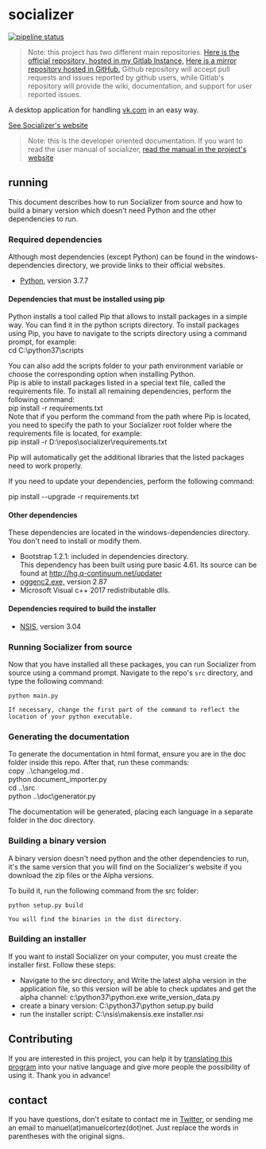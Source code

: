 # socializer 

[![pipeline status](https://code.manuelcortez.net/manuelcortez/socializer/badges/master/pipeline.svg)](https://code.manuelcortez.net/manuelcortez/socializer/commits/master)

> Note: this project has two different main repositories. [Here is the official repository, hosted in my Gitlab Instance,](https://code.manuelcortez.net/manuelcortez/socializer) [Here is a mirror repository hosted in GitHub.](https://github.com/manuelcortez/socializer) Github repository will accept pull requests and issues reported by github users, while Gitlab's repository will provide the wiki, documentation, and support for user reported issues.

A desktop application for handling [vk.com](https://vk.com) in an easy way.

[See Socializer's website](http://socializer.su)

> Note: this is the developer oriented documentation. If you want to read the user manual of socializer, [read the manual in the project's website](http://socializer.su/documentation)

## running

This document describes how to run Socializer from source and how to build a binary version which doesn't need Python and the other dependencies to run.

### Required dependencies

Although most dependencies (except Python) can be found in the windows-dependencies directory, we provide links to their official websites.

* [Python,](http://python.org) version 3.7.7

#### Dependencies that must be installed using pip

Python installs a tool called Pip that allows to install packages in a simple way. You can find it in the python scripts directory. To install packages using Pip, you have to navigate to the scripts directory using a command prompt, for example:  
    cd C:\python37\scripts

You can also add the scripts folder to your path environment variable or choose the corresponding option when installing Python.  
Pip is able to install packages listed in a special text file, called the requirements file. To install all remaining dependencies, perform the following command:  
    pip install -r requirements.txt  
Note that if you perform the command from the path where Pip is located, you need to specify the path to your Socializer root folder where the requirements file is located, for example:  
    pip install -r D:\repos\socializer\requirements.txt  

Pip will automatically get the additional libraries that the listed packages need to work properly.

If you need to update your dependencies, perform the following command:

pip install --upgrade -r requirements.txt

#### Other dependencies

These dependencies are located in the windows-dependencies directory. You don't need to install or modify them.

* Bootstrap 1.2.1: included in dependencies directory.  
This dependency has been built using pure basic 4.61. Its source can be found at http://hg.q-continuum.net/updater
* [oggenc2.exe,](http://www.rarewares.org/ogg-oggenc.php) version 2.87  
* Microsoft Visual c++ 2017 redistributable dlls.

#### Dependencies required to build the installer

* [NSIS,](http://nsis.sourceforge.net/) version 3.04

### Running Socializer from source

Now that you have installed all these packages, you can run Socializer from source using a command prompt. Navigate to the repo's `src` directory, and type the following command:

    python main.py

	If necessary, change the first part of the command to reflect the location of your python executable.

### Generating the documentation

To generate the documentation in html format, ensure you are in the doc folder inside this repo. After that, run these commands:  
    copy ..\changelog.md .  
    python document_importer.py  
    cd ..\src  
    python ..\doc\generator.py  

The documentation will be generated, placing each language in a separate folder in the doc directory.

### Building a binary version

A binary version doesn't need python and the other dependencies to run, it's the same version that you will find on the Socializer's website if you download the zip files or the Alpha versions.

To build it, run the following command from the src folder:

    python setup.py build

	You will find the binaries in the dist directory.

### Building an installer

If you want to install Socializer on your computer, you must create the installer first. Follow these steps:

* Navigate to the src directory, and Write the latest alpha version in the application file, so this version will be able to check updates and get the alpha channel: c:\python37\python.exe write_version_data.py
* create a binary version: C:\python37\python setup.py build
* run the installer script: C:\nsis\makensis.exe installer.nsi

## Contributing

If you are interested in this project, you can help it by [translating this program](https://code.manuelcortez.net/manuelcortez/socializer/wikis/translate) into your native language and give more people the possibility of using it. Thank you in advance!

## contact

If you have questions, don't esitate to contact me in [Twitter,](https://twitter.com/manuelcortez00) or sending me an email to manuel(at)manuelcortez(dot)net. Just replace the words in parentheses with the original signs.